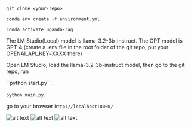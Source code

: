 ```git clone <your-repo>```

```conda env create -f environment.yml```

```conda activate uganda-rag```

The LM Studio(Local) model is llama-3.2-3b-instruct.
The GPT model is GPT-4 (create a .env file in the root folder of the git repo, put your OPENAI_API_KEY=XXXX there)

Open LM Studio, load the llama-3.2-3b-instruct model, then go to the git repo, 
run

``python start.py```.

```python main.py```.

go to your browser ```http://localhost:8000/```

![alt text](results/localhost1.png)
![alt text](results/localhost2.png)
![alt text](results/localhost3.png)
